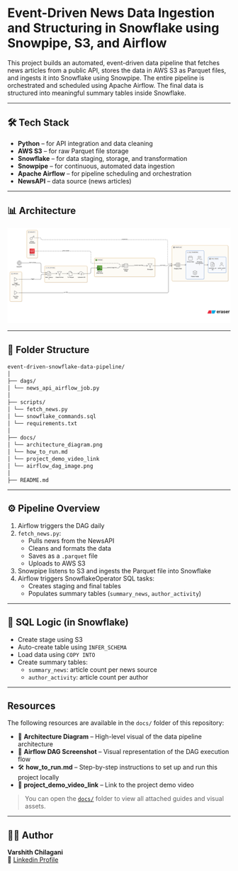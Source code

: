 # Event-Driven News Data Ingestion and Structuring in Snowflake using Snowpipe, S3, and Airflow

This project builds an automated, event-driven data pipeline that fetches news articles from a public API, stores the data in AWS S3 as Parquet files, and ingests it into Snowflake using Snowpipe. The entire pipeline is orchestrated and scheduled using Apache Airflow. The final data is structured into meaningful summary tables inside Snowflake.

---

## 🛠️ Tech Stack

- **Python** – for API integration and data cleaning
- **AWS S3** – for raw Parquet file storage
- **Snowflake** – for data staging, storage, and transformation
- **Snowpipe** – for continuous, automated data ingestion
- **Apache Airflow** – for pipeline scheduling and orchestration
- **NewsAPI** – data source (news articles)

---

## 📊 Architecture

![Architecture Diagram](./docs/architecture_diagram.png)

---

## 📂 Folder Structure

```
event-driven-snowflake-data-pipeline/
│
├── dags/
│ └── news_api_airflow_job.py 
│
├── scripts/
│ └── fetch_news.py 
│ └── snowflake_commands.sql 
│ └── requirements.txt
│
├── docs/
│ └── architecture_diagram.png
│ └── how_to_run.md
│ └── project_demo_video_link
│ └── airflow_dag_image.png
│ 
├── README.md 
```

---

## ⚙️ Pipeline Overview

1. Airflow triggers the DAG daily
2. `fetch_news.py`:
   - Pulls news from the NewsAPI
   - Cleans and formats the data
   - Saves as a `.parquet` file
   - Uploads to AWS S3
3. Snowpipe listens to S3 and ingests the Parquet file into Snowflake
4. Airflow triggers SnowflakeOperator SQL tasks:
   - Creates staging and final tables
   - Populates summary tables (`summary_news`, `author_activity`)

---

## 📝 SQL Logic (in Snowflake)

- Create stage using S3
- Auto-create table using `INFER_SCHEMA`
- Load data using `COPY INTO`
- Create summary tables:
  - `summary_news`: article count per news source
  - `author_activity`: article count per author

 ---

## Resources

The following resources are available in the `docs/` folder of this repository:

- 🧱 **Architecture Diagram** – High-level visual of the data pipeline architecture
- 📸 **Airflow DAG Screenshot** – Visual representation of the DAG execution flow
- 🛠️ **how_to_run.md** – Step-by-step instructions to set up and run this project locally
- 🎥 **project_demo_video_link** – Link to the project demo video

> You can open the [`docs/`](./docs) folder to view all attached guides and visual assets.

--- 

 ## 👨‍💻 Author

**Varshith Chilagani**  
🔗 [Linkedin Profile](www.linkedin.com/in/varshith-chilagani)






